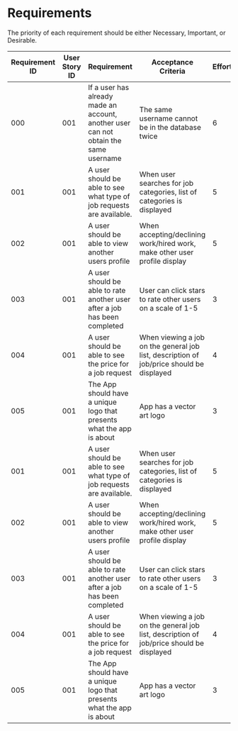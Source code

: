 # Requirements

The priority of each requirement should be either Necessary, Important, or Desirable.

| Requirement ID | User Story ID | Requirement | Acceptance Criteria | Effort | Priority | Status |
|----------------|---------------|-------------|---------------------|--------|----------|--------|
|            000 |           001 | If a user has already made an account, another user can not obtain the same username   | The same username cannot be in the database twice | 6 | Necessary | Verified |
|            001 |           001 | A user should be able to see what type of job requests are available.   | When user searches for job categories, list of categories is displayed | 5 | Necessary | Verified |
|            002 |           001 | A user should be able to view another users profile | When accepting/declining work/hired work, make other user profile display | 5 | Necessary | Verified |
|            003 |           001 | A user should be able to rate another user after a job has been completed | User can click stars to rate other users on a scale of 1-5 | 3 | Necessary | Verified |
|            004 |           001 | A user should be able to see the price for a job request   | When viewing a job on the general job list, description of job/price should be displayed | 4 | Necessary | Verified |
|            005 |           001 | The App should have a unique logo that presents what the app is about | App has a vector art logo | 3 | Necessary | Verified |
|            001 |           001 | A user should be able to see what type of job requests are available.   | When user searches for job categories, list of categories is displayed | 5 | Necessary | Verified |
|            002 |           001 | A user should be able to view another users profile | When accepting/declining work/hired work, make other user profile display | 5 | Necessary | Verified |
|            003 |           001 | A user should be able to rate another user after a job has been completed | User can click stars to rate other users on a scale of 1-5 | 3 | Necessary | Verified |
|            004 |           001 | A user should be able to see the price for a job request   | When viewing a job on the general job list, description of job/price should be displayed | 4 | Necessary | Verified |
|            005 |           001 | The App should have a unique logo that presents what the app is about | App has a vector art logo | 3 | Necessary | Verified |
